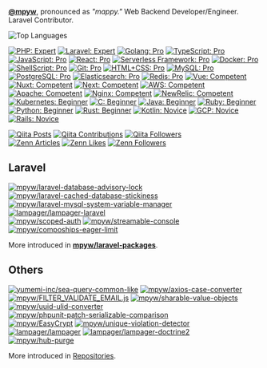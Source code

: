 **[@mpyw](https://github.com/mpyw)**, pronounced as *"mappy."* Web Backend Developer/Engineer. Laravel Contributor. 

![Top Languages](https://github-readme-stats.vercel.app/api/top-langs/?username=mpyw&layout=compact&theme=buefy)

[![PHP: Expert](https://img.shields.io/static/v1?label=%E2%80%8B&message=Expert&color=blueviolet&style=flat-square&logo=php)](https://www.php.net/)
[![Laravel: Expert](https://img.shields.io/static/v1?label=%E2%80%8B&message=Expert&color=blueviolet&style=flat-square&logo=laravel)](https://laravel.com/)
[![Golang: Pro](https://img.shields.io/static/v1?label=%E2%80%8B&message=Pro&color=blue&style=flat-square&logo=go)](https://golang.org/)
[![TypeScript: Pro](https://img.shields.io/static/v1?label=%E2%80%8B&message=Pro&color=blue&style=flat-square&logo=typescript)](https://www.typescriptlang.org/)
[![JavaScript: Pro](https://img.shields.io/static/v1?label=%E2%80%8B&message=Pro&color=blue&style=flat-square&logo=javascript)](https://developer.mozilla.org/docs/Web/JavaScript)
[![React: Pro](https://img.shields.io/static/v1?label=%E2%80%8B&message=Pro&color=blue&style=flat-square&logo=react)](https://reactjs.org/tutorial/tutorial.html)
[![Serverless Framework: Pro](https://img.shields.io/static/v1?label=%E2%80%8B&message=Pro&color=blue&style=flat-square&logo=serverless)](https://www.serverless.com/)
[![Docker: Pro](https://img.shields.io/static/v1?label=%E2%80%8B&message=Pro&color=blue&style=flat-square&logo=docker)](https://www.docker.com/)
[![ShellScript: Pro](https://img.shields.io/static/v1?label=%E2%80%8B&message=Pro&color=blue&style=flat-square&logo=gnubash)](https://www.gnu.org/software/bash/)
[![Git: Pro](https://img.shields.io/static/v1?label=%E2%80%8B&message=Pro&color=blue&style=flat-square&logo=git)](https://git-scm.com/)
[![HTML+CSS: Pro](https://img.shields.io/static/v1?label=%E2%80%8B&message=Pro&color=blue&style=flat-square&logo=html5)](https://html.spec.whatwg.org/multipage/)
[![MySQL: Pro](https://img.shields.io/static/v1?label=%E2%80%8B&message=Pro&color=blue&style=flat-square&logo=mysql)](https://www.mysql.com/)
[![PostgreSQL: Pro](https://img.shields.io/static/v1?label=%E2%80%8B&message=Pro&color=blue&style=flat-square&logo=postgresql)](https://www.postgresql.org/)
[![Elasticsearch: Pro](https://img.shields.io/static/v1?label=%E2%80%8B&message=Pro&color=blue&style=flat-square&logo=elasticsearch)](https://www.elastic.co/elasticsearch/)
[![Redis: Pro](https://img.shields.io/static/v1?label=%E2%80%8B&message=Pro&color=blue&style=flat-square&logo=redis)](https://redis.io/)
[![Vue: Competent](https://img.shields.io/static/v1?label=%E2%80%8B&message=Competent&color=brightgreen&style=flat-square&logo=vuedotjs)](https://www.gnu.org/software/bash/)
[![Nuxt: Competent](https://img.shields.io/static/v1?label=%E2%80%8B&message=Competent&color=brightgreen&style=flat-square&logo=nuxtdotjs)](https://nuxtjs.org/)
[![Next: Competent](https://img.shields.io/static/v1?label=%E2%80%8B&message=Competent&color=brightgreen&style=flat-square&logo=nextdotjs)](https://nextjs.org/)
[![AWS: Competent](https://img.shields.io/static/v1?label=%E2%80%8B&message=Competent&color=brightgreen&style=flat-square&logo=amazonaws)](https://aws.amazon.com/)
[![Apache: Competent](https://img.shields.io/static/v1?label=%E2%80%8B&message=Competent&color=brightgreen&style=flat-square&logo=apache)](https://httpd.apache.org/)
[![Nginx: Competent](https://img.shields.io/static/v1?label=%E2%80%8B&message=Competent&color=brightgreen&style=flat-square&logo=nginx)](https://www.nginx.com/)
[![NewRelic: Competent](https://img.shields.io/static/v1?label=%E2%80%8B&message=Competent&color=brightgreen&style=flat-square&logo=newrelic)](https://newrelic.com/)
[![Kubernetes: Beginner](https://img.shields.io/static/v1?label=%E2%80%8B&message=Beginner&color=green&style=flat-square&logo=kubernetes)](https://kubernetes.io/)
[![C: Beginner](https://img.shields.io/static/v1?label=%E2%80%8B&message=Beginner&color=green&style=flat-square&logo=c)](http://www.open-std.org/jtc1/sc22/wg14/)
[![Java: Beginner](https://img.shields.io/static/v1?label=%E2%80%8B&message=Beginner&color=green&style=flat-square&logo=java)](https://www.java.com/)
[![Ruby: Beginner](https://img.shields.io/static/v1?label=%E2%80%8B&message=Beginner&color=green&style=flat-square&logo=ruby)](https://www.ruby-lang.org/)
[![Python: Beginner](https://img.shields.io/static/v1?label=%E2%80%8B&message=Beginner&color=green&style=flat-square&logo=python)](https://www.python.org/)
[![Rust: Beginner](https://img.shields.io/static/v1?label=%E2%80%8B&message=Beginner&color=green&style=flat-square&logo=rust)](https://www.rust-lang.org/)
[![Kotlin: Novice](https://img.shields.io/static/v1?label=%E2%80%8B&message=Novice&color=lightgray&style=flat-square&logo=kotlin)](https://kotlinlang.org/)
[![GCP: Novice](https://img.shields.io/static/v1?label=%E2%80%8B&message=Novice&color=lightgray&style=flat-square&logo=googlecloud)](https://console.cloud.google.com/)
[![Rails: Novice](https://img.shields.io/static/v1?label=%E2%80%8B&message=Novice&color=lightgray&style=flat-square&logo=rubyonrails)](https://rubyonrails.org/)

[![Qiita Posts](https://qiita-badge.apiapi.app/s/mpyw/posts.svg)](http://qiita.com/mpyw)
[![Qiita Contributions](https://qiita-badge.apiapi.app/s/mpyw/contributions.svg)](http://qiita.com/mpyw)
[![Qiita Followers](https://qiita-badge.apiapi.app/s/mpyw/followers.svg)](http://qiita.com/mpyw)  
[![Zenn Articles](https://zenn.badge.nikaera.com/s/mpyw/articles?style=plastic)](https://zenn.dev/mpyw)
[![Zenn Likes](https://zenn.badge.nikaera.com/s/mpyw/likes?style=plastic)](https://zenn.dev/mpyw)
[![Zenn Followers](https://zenn.badge.nikaera.com/s/mpyw/followers?style=plastic)](https://zenn.dev/mpyw)

## Laravel

[![mpyw/laravel-database-advisory-lock](https://github-readme-stats.vercel.app/api/pin/?username=mpyw&repo=laravel-database-advisory-lock)](https://github.com/mpyw/laravel-database-advisory-lock)
[![mpyw/laravel-cached-database-stickiness](https://github-readme-stats.vercel.app/api/pin/?username=mpyw&repo=laravel-cached-database-stickiness)](https://github.com/mpyw/laravel-cached-database-stickiness)  
[![mpyw/laravel-mysql-system-variable-manager](https://github-readme-stats.vercel.app/api/pin/?username=mpyw&repo=laravel-mysql-system-variable-manager)](https://github.com/mpyw/laravel-mysql-system-variable-manager)
[![lampager/lampager-laravel](https://github-readme-stats.vercel.app/api/pin/?username=lampager&repo=lampager-laravel)](https://github.com/lampager/lampager-laravel)  
[![mpyw/scoped-auth](https://github-readme-stats.vercel.app/api/pin/?username=mpyw&repo=scoped-auth)](https://github.com/mpyw/scoped-auth)
[![mpyw/streamable-console](https://github-readme-stats.vercel.app/api/pin/?username=mpyw&repo=streamable-console)](https://github.com/mpyw/streamable-console)  
[![mpyw/compoships-eager-limit](https://github-readme-stats.vercel.app/api/pin/?username=mpyw&repo=compoships-eager-limit)](https://github.com/mpyw/compoships-eager-limit)

More introduced in **[mpyw/laravel-packages](https://github.com/mpyw/laravel-packages)**.

## Others

[![yumemi-inc/sea-query-common-like](https://github-readme-stats.vercel.app/api/pin/?username=yumemi-inc&repo=sea-query-common-like)](https://github.com/yumemi-inc/sea-query-common-like)
[![mpyw/axios-case-converter](https://github-readme-stats.vercel.app/api/pin/?username=mpyw&repo=axios-case-converter)](https://github.com/mpyw/axios-case-converter)  
[![mpyw/FILTER_VALIDATE_EMAIL.js](https://github-readme-stats.vercel.app/api/pin/?username=mpyw&repo=FILTER_VALIDATE_EMAIL.js)](https://github.com/mpyw/FILTER_VALIDATE_EMAIL.js)
[![mpyw/sharable-value-objects](https://github-readme-stats.vercel.app/api/pin/?username=mpyw&repo=sharable-value-objects)](https://github.com/mpyw/sharable-value-objects)  
[![mpyw/uuid-ulid-converter](https://github-readme-stats.vercel.app/api/pin/?username=mpyw&repo=uuid-ulid-converter)](https://github.com/mpyw/uuid-ulid-converter)
[![mpyw/phpunit-patch-serializable-comparison](https://github-readme-stats.vercel.app/api/pin/?username=mpyw&repo=phpunit-patch-serializable-comparison)](https://github.com/mpyw/phpunit-patch-serializable-comparison)  
[![mpyw/EasyCrypt](https://github-readme-stats.vercel.app/api/pin/?username=mpyw&repo=EasyCrypt)](https://github.com/mpyw/EasyCrypt)
[![mpyw/unique-violation-detector](https://github-readme-stats.vercel.app/api/pin/?username=mpyw&repo=unique-violation-detector)](https://github.com/mpyw/unique-violation-detector)  
[![lampager/lampager](https://github-readme-stats.vercel.app/api/pin/?username=lampager&repo=lampager)](https://github.com/lampager/lampager)
[![lampager/lampager-doctrine2](https://github-readme-stats.vercel.app/api/pin/?username=lampager&repo=lampager-doctrine2)](https://github.com/lampager/lampager-doctrine2)  
[![mpyw/hub-purge](https://github-readme-stats.vercel.app/api/pin/?username=mpyw&repo=hub-purge)](https://github.com/mpyw/hub-purge)

More introduced in [Repositories](https://github.com/mpyw?tab=repositories).



